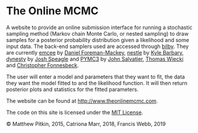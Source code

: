 # The Online MCMC #

A website to provide an online submission interface for running a stochastic sampling method (Markov chain Monte Carlo, or nested sampling) to draw samples for a posterior probability distribution given a likelihood and some input data. The back-end samplers used are accessed through [bilby](https://pypi.org/project/bilby/). They are currently [emcee](http://dfm.io/emcee/current/) by [Daniel Foreman-Mackey](http://dan.iel.fm/), [nestle](http://kylebarbary.com/nestle/) by [Kyle Barbary](https://bids.berkeley.edu/people/kyle-barbary), [dynesty](https://dynesty.readthedocs.io/en/latest/) by [Josh Speagle](https://joshspeagle.github.io/) and [PYMC3](https://docs.pymc.io/) by [John Salvatier](http://johnsalvatier.org/), [Thomas Wiecki](https://twiecki.io/) and [Christopher Fonnesbeck](https://github.com/fonnesbeck).

The user will enter a model and parameters that they want to fit, the data they want the model fitted to and the likelihood function. It will then return posterior plots and statistics for the fitted parameters.

The website can be found at http://www.theonlinemcmc.com.

The code on this site is licensed under the [MIT License](http://opensource.org/licenses/MIT).

&copy; Matthew Pitkin, 2015, Catriona Marr, 2018, Francis Webb, 2019
